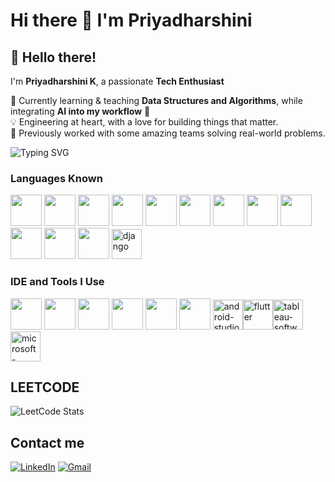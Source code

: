# Hi there 👋 I'm Priyadharshini

<!-- Header with GitHub Banner -->

## 👋 Hello there!

I'm **Priyadharshini K**, a passionate **Tech Enthusiast**


🌱 Currently learning & teaching **Data Structures and Algorithms**, while integrating **AI into my workflow** 🤖  
💡 Engineering at heart, with a love for building things that matter.  
📌 Previously worked with some amazing teams solving real-world problems.  
 

<img src="https://readme-typing-svg.demolab.com?font=Fira+Code&duration=3000&pause=1000&color=F79A16&center=true&vCenter=true&width=435&lines=Hello+%F0%9F%91%8B+I'm+Priyadharshini+K;AI+%7C+Android+%7C+Full+Stack+Enthusiast;Let's+Build+Something+Amazing+Together!" alt="Typing SVG" />


### Languages Known 
<img height="50" width="50" src="https://img.icons8.com/color/48/000000/python.png" /> <img height="50" width="50" src="https://img.icons8.com/color/48/000000/c-programming.png" /> <img height="50" width="50" src="https://img.icons8.com/color/48/000000/c-plus-plus-logo.png" /> <img height="50" width="50" src="https://img.icons8.com/color/48/000000/java-coffee-cup-logo.png" /> <img height="50" width="50" src="https://img.icons8.com/color/48/000000/html-5.png" /> <img height="50" width="50" src="https://img.icons8.com/color/48/000000/css3.png" /> <img height="50" width="50" src="https://img.icons8.com/color/48/000000/bootstrap.png" />
<img height="50" width="50" src="https://img.icons8.com/color/48/000000/javascript.png"/> <img height="50" width="50" src="https://img.icons8.com/color/48/000000/react-native.png"/> <img height="50" width="50" src="https://img.icons8.com/color/48/000000/google-firebase-console.png"/> <img height="50" width="50" src="https://img.icons8.com/color/48/000000/mysql-logo.png"/> <img height="50" width="50" src="https://img.icons8.com/color/48/000000/mongodb.png"/> <img width="48" height="48" src="https://img.icons8.com/color/48/django.png" alt="django"/>

### IDE and Tools I Use
<img height="50" width="50" src="https://img.icons8.com/color/48/000000/visual-studio-code-2019.png"/> <img height="50" width="50" src="https://img.icons8.com/color/48/000000/pycharm.png"/> <img height="50" width="50" src="https://img.icons8.com/color/50/000000/git.png"/> <img width = "50" height="50" src="https://img.icons8.com/officel/480/null/java-eclipse.png"/> <img width = "50" height="50" src="https://img.icons8.com/color/480/null/notion--v1.png" /> <img height="50" width="50" src="https://img.icons8.com/color/48/000000/figma--v1.png"/> <img width="48" height="48" src="https://img.icons8.com/color/48/android-studio--v3.png" alt="android-studio--v3"/><img width="48" height="48" src="https://img.icons8.com/color/48/flutter.png" alt="flutter"/><img width="48" height="48" src="https://img.icons8.com/color/48/tableau-software.png" alt="tableau-software"/><img width="48" height="48" src="https://img.icons8.com/color/48/microsoft-excel-2019--v1.png" alt="microsoft-excel-2019--v1"/>


## LEETCODE 

![LeetCode Stats](https://leetcard.jacoblin.cool/prriyaaa?theme=dark&font=Tomorrow&ext=heatmap)

## Contact me
[![LinkedIn](https://img.shields.io/badge/LinkedIn-blue?style=for-the-badge&logo=linkedin&logoColor=white)](https://www.linkedin.com/in/priyadharshini-k09)
[![Gmail](https://img.shields.io/badge/Gmail-D14836?style=for-the-badge&logo=gmail&logoColor=white)](mailto:fromkpriyadharshini@gmail.com)





